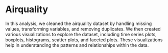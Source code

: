# Airquality
In this analysis, we cleaned the airquality dataset by handling missing values, transforming variables, and removing duplicates. We then created various visualizations to explore the dataset, including time series plots, boxplots, histograms, scatter plots, and faceted plots. These visualizations help in understanding the patterns and relationships within the data.